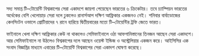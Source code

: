 সদ্য সমাপ্ত টি–টোয়েন্টি বিশ্বকাপের সেরা একাদশে জায়গা পেয়েছেন ভারতের ৬ ক্রিকেটার। তবে চ্যাম্পিয়ন ভারতের অর্ধেকের বেশি খেলোয়াড় সেরা দলে ঢুকলেও রানার্সআপ দক্ষিণ আফ্রিকার একজনও নেই। শনিবার বার্বাডোজের কেনসিংটন ওভালে প্রোটিয়াদের ৭ রানে হারিয়ে দ্বিতীয়বারের মতো টি–টোয়েন্টির ট্রফি জেতে ভারত।

ফাইনালে খেলা দক্ষিণ আফ্রিকার কেউ না থাকলেও সেমিফাইনালে ওঠা আফগানিস্তানের তিনজন আছেন সেরা একাদশে। আর সেমিফাইনালে না উঠলেও বিশ্বকাপের দলে আছেন ওয়েস্ট ইন্ডিজ ও অস্ট্রেলিয়ার একজন করে। আইসিসির এক সংবাদ বিজ্ঞপ্তির মাধ্যমে এবারের টি–টোয়েন্টি বিশ্বকাপের সেরা একাদশ ঘোষণা করেছে।
